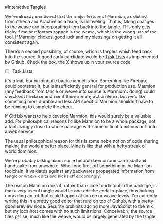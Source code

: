#Interactive Tangles

We've already mentioned that the major feature of Marmion, as distinct from Athena and Arachne as a team, is unraveling. That is, taking changes to the weave and incorporating them back into the tangle. This only gets tricky if major refactors happen in the weave, which is the wrong use of the tool. If Marmion chokes, good luck and my blessings on getting it all consistent again.

There's a second possibility, of course, which is tangles which feed back into the source. A good early candidate would be [Task Lists](https://github.com/blog/1375-task-lists-in-gfm-issues-pulls-comments) as implemented by Github. Check the box, the X shows up in your source code. 

- [ ] Task Lists

It's trivial, but building the back channel is not. Something like Firebase could bootstrap it, but is insufficiently general for production use. Marmion (any feedback from tangle or weave into source is Marmion's doing) could check out Firebase and see if there are any action items, but we'd like something more durable and less API specific. Marmion shouldn't have to be running to complete the circuit.

If GitHub wants to help develop Marmion, this would surely be a valuable add. For philosophical reasons I'd like Marmion to be a whole package, not a tantalizingly close to whole package with some critical functions built into a web service. 

The usual philosophical reason for this is some noble notion of code sharing making the world a better place. Mine is like that with a hefty streak of world dominion.

We're probably talking about some helpful daemon one can install and handshake from anywhere. When one fires off something in the Marmion toolchain, it validates against any backwards propagated information from tangle or weave edits and kicks off accordingly.

The reason Marmion does it, rather than some fourth tool in the package, is that a very useful tangle would let one edit the code in-place, thus making unraveling an act that could happen at source or weave levels. I'm currently writing this in a pretty good editor that runs on top of Github, with a pretty good preview mode. Security prohibits adding more JavaScript to the mix, but my localhost comes with no such limitations. Conceivably, the source files per se, much like the weave, would be largely generated by the tangle. 

